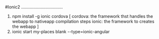 #Ionic2
..................................

1. npm install -g ionic cordova
   [
    cordova: the framework thst handles the webapp to nativeapp compilation steps
    ionic: the framework to creates the webapp
   ]
2. ionic start my-places blank --type=ionic-angular